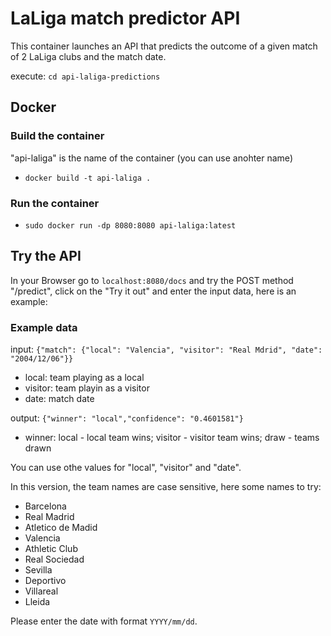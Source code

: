# LaLiga match predictor API

This container launches an API that predicts the outcome of a given match of 2 LaLiga clubs and the match date.

execute: `cd api-laliga-predictions`

## Docker

### Build the container

"api-laliga" is the name of the container (you can use anohter name)
- `docker build -t api-laliga .`

### Run the container

- `sudo docker run -dp 8080:8080 api-laliga:latest`

## Try the API
In your Browser go to `localhost:8080/docs` and try the POST method "/predict", click on the "Try it out" and enter the input data, here is an example:

### Example data
input: `{"match": {"local": "Valencia", "visitor": "Real Mdrid", "date": "2004/12/06"}}`
- local: team playing as a local
- visitor: team playin as a visitor
- date: match date

output: `{"winner": "local","confidence": "0.4601581"}`
- winner: local - local team wins; visitor - visitor team wins; draw - teams drawn

You can use othe values for "local", "visitor" and "date". 

In this version, the team names are case sensitive, here some names to try:
- Barcelona
- Real Madrid
- Atletico de Madid
- Valencia
- Athletic Club
- Real Sociedad
- Sevilla
- Deportivo
- Villareal
- Lleida

Please enter the date with format `YYYY/mm/dd`.
